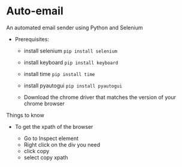 # Auto-email

An automated email sender using Python and Selenium

* Prerequisites:

  * install selenium
  `pip install selenium`
  
  * install keyboard
  `pip install keyboard`
  
  * install time
  `pip install time`
  
  * install pyautogui
  `pip install pyautogui`
  
  * Download the chrome driver that matches the version of your chrome browser
  
Things to know 

* To get the xpath of the browser 

  * Go to Inspect element
  * Right click on the div you need 
  * click copy
  * select copy xpath
  
  
  
